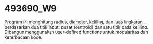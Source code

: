 # 493690_W9
Program ini menghitung radius, diameter, keliling, dan luas lingkaran berdasarkan dua titik input: pusat (centroid) dan satu titik pada keliling. Dibangun menggunakan user-defined functions untuk modularitas dan keterbacaan kode.
